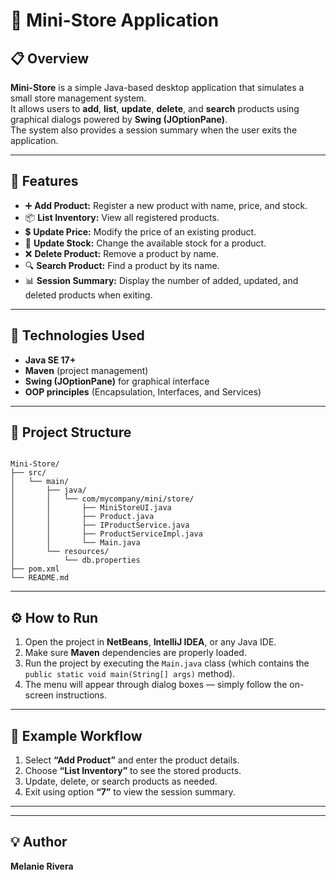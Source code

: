 # 🛒 Mini-Store Application

## 📋 Overview
**Mini-Store** is a simple Java-based desktop application that simulates a small store management system.  
It allows users to **add**, **list**, **update**, **delete**, and **search** products using graphical dialogs powered by **Swing (JOptionPane)**.  
The system also provides a session summary when the user exits the application.

---

## 🚀 Features
- ➕ **Add Product:** Register a new product with name, price, and stock.  
- 📦 **List Inventory:** View all registered products.  
- 💲 **Update Price:** Modify the price of an existing product.  
- 🔄 **Update Stock:** Change the available stock for a product.  
- ❌ **Delete Product:** Remove a product by name.  
- 🔍 **Search Product:** Find a product by its name.  
- 📊 **Session Summary:** Display the number of added, updated, and deleted products when exiting.  

---

## 🧠 Technologies Used
- **Java SE 17+**
- **Maven** (project management)
- **Swing (JOptionPane)** for graphical interface
- **OOP principles** (Encapsulation, Interfaces, and Services)

---

## 🧩 Project Structure
```

Mini-Store/
├── src/
│   └── main/
│       ├── java/
│       │   └── com/mycompany/mini/store/
│       │       ├── MiniStoreUI.java
│       │       ├── Product.java
│       │       ├── IProductService.java
│       │       ├── ProductServiceImpl.java
│       │       └── Main.java
│       └── resources/
│           └── db.properties
├── pom.xml
└── README.md

```


---

## ⚙️ How to Run
1. Open the project in **NetBeans**, **IntelliJ IDEA**, or any Java IDE.
2. Make sure **Maven** dependencies are properly loaded.
3. Run the project by executing the `Main.java` class (which contains the `public static void main(String[] args)` method).
4. The menu will appear through dialog boxes — simply follow the on-screen instructions.

---

## 📌 Example Workflow
1. Select **“Add Product”** and enter the product details.  
2. Choose **“List Inventory”** to see the stored products.  
3. Update, delete, or search products as needed.  
4. Exit using option **“7”** to view the session summary.  

---

---

## 💡 Author
**Melanie Rivera**  
